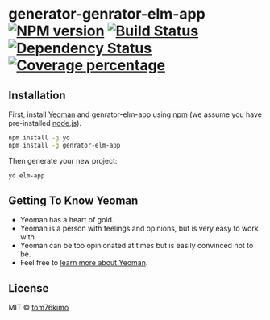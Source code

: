 # generator-genrator-elm-app [![NPM version][npm-image]][npm-url] [![Build Status][travis-image]][travis-url] [![Dependency Status][daviddm-image]][daviddm-url] [![Coverage percentage][coveralls-image]][coveralls-url]
> 

## Installation

First, install [Yeoman](http://yeoman.io) and genrator-elm-app using [npm](https://www.npmjs.com/) (we assume you have pre-installed [node.js](https://nodejs.org/)).

```bash
npm install -g yo
npm install -g genrator-elm-app
```

Then generate your new project:

```bash
yo elm-app
```

## Getting To Know Yeoman

 * Yeoman has a heart of gold.
 * Yeoman is a person with feelings and opinions, but is very easy to work with.
 * Yeoman can be too opinionated at times but is easily convinced not to be.
 * Feel free to [learn more about Yeoman](http://yeoman.io/).

## License

MIT © [tom76kimo]()


[npm-image]: https://badge.fury.io/js/genrator-elm-app.svg
[npm-url]: https://npmjs.org/package/genrator-elm-app
[travis-image]: https://travis-ci.org/tom76kimo/genrator-elm-app.svg?branch=master
[travis-url]: https://travis-ci.org/tom76kimo/genrator-elm-app
[daviddm-image]: https://david-dm.org/tom76kimo/genrator-elm-app.svg?theme=shields.io
[daviddm-url]: https://david-dm.org/tom76kimo/genrator-elm-app
[coveralls-image]: https://coveralls.io/repos/tom76kimo/genrator-elm-app/badge.svg
[coveralls-url]: https://coveralls.io/r/tom76kimo/genrator-elm-app
